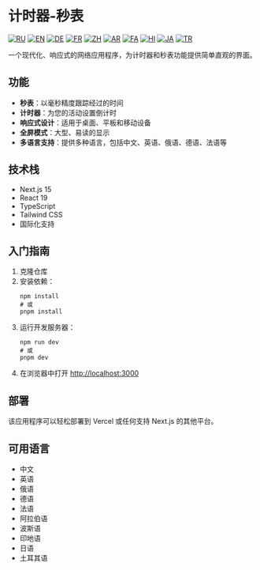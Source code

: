 # 计时器-秒表

[![RU](https://img.shields.io/badge/Русский-🇷🇺-blue.svg)](https://timer-stopwatch.onlineopen.space/ru)
[![EN](https://img.shields.io/badge/English-🇬🇧-red.svg)](https://timer-stopwatch.onlineopen.space/en)
[![DE](https://img.shields.io/badge/Deutsch-🇩🇪-gold.svg)](https://timer-stopwatch.onlineopen.space/de)
[![FR](https://img.shields.io/badge/Français-🇫🇷-purple.svg)](https://timer-stopwatch.onlineopen.space/fr)
[![ZH](https://img.shields.io/badge/中文-🇨🇳-maroon.svg)](https://timer-stopwatch.onlineopen.space/zh)
[![AR](https://img.shields.io/badge/العربية-🇦🇪-green.svg)](https://timer-stopwatch.onlineopen.space/ar)
[![FA](https://img.shields.io/badge/فارسی-🇮🇷-orange.svg)](https://timer-stopwatch.onlineopen.space/fa)
[![HI](https://img.shields.io/badge/हिंदी-🇮🇳-teal.svg)](https://timer-stopwatch.onlineopen.space/hi)
[![JA](https://img.shields.io/badge/日本語-🇯🇵-lightblue.svg)](https://timer-stopwatch.onlineopen.space/ja)
[![TR](https://img.shields.io/badge/Türkçe-🇹🇷-darkred.svg)](https://timer-stopwatch.onlineopen.space/tr)

一个现代化、响应式的网络应用程序，为计时器和秒表功能提供简单直观的界面。

## 功能

- **秒表**：以毫秒精度跟踪经过的时间
- **计时器**：为您的活动设置倒计时
- **响应式设计**：适用于桌面、平板和移动设备
- **全屏模式**：大型、易读的显示
- **多语言支持**：提供多种语言，包括中文、英语、俄语、德语、法语等

## 技术栈

- Next.js 15
- React 19
- TypeScript
- Tailwind CSS
- 国际化支持

## 入门指南

1. 克隆仓库
2. 安装依赖：
   ```
   npm install
   # 或
   pnpm install
   ```
3. 运行开发服务器：
   ```
   npm run dev
   # 或
   pnpm dev
   ```
4. 在浏览器中打开 [http://localhost:3000](http://localhost:3000)

## 部署

该应用程序可以轻松部署到 Vercel 或任何支持 Next.js 的其他平台。

## 可用语言

- 中文
- 英语
- 俄语
- 德语
- 法语
- 阿拉伯语
- 波斯语
- 印地语
- 日语
- 土耳其语
